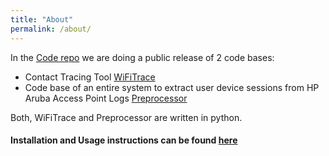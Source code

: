```yaml
---
title: "About"
permalink: /about/
---
```


In the [Code repo](https://github.com/umassos/WiFiTrace) we are doing a public release of 2 code bases:

- Contact Tracing Tool [WiFiTrace](https://github.com/umassos/WiFiTrace/tree/master/WiFiTrace)
- Code base of an entire system to extract user device sessions from HP Aruba Access Point Logs [Preprocessor](https://github.com/umassos/WiFiTrace/tree/master/Preprocessor)

Both, WiFiTrace and Preprocessor are written in python. 

#### Installation and Usage instructions can be found [here](https://wifitrace.github.io/installation/)
